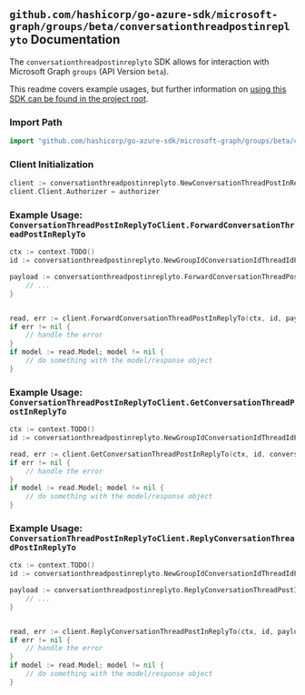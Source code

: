 
## `github.com/hashicorp/go-azure-sdk/microsoft-graph/groups/beta/conversationthreadpostinreplyto` Documentation

The `conversationthreadpostinreplyto` SDK allows for interaction with Microsoft Graph `groups` (API Version `beta`).

This readme covers example usages, but further information on [using this SDK can be found in the project root](https://github.com/hashicorp/go-azure-sdk/tree/main/docs).

### Import Path

```go
import "github.com/hashicorp/go-azure-sdk/microsoft-graph/groups/beta/conversationthreadpostinreplyto"
```


### Client Initialization

```go
client := conversationthreadpostinreplyto.NewConversationThreadPostInReplyToClientWithBaseURI("https://graph.microsoft.com")
client.Client.Authorizer = authorizer
```


### Example Usage: `ConversationThreadPostInReplyToClient.ForwardConversationThreadPostInReplyTo`

```go
ctx := context.TODO()
id := conversationthreadpostinreplyto.NewGroupIdConversationIdThreadIdPostID("groupId", "conversationId", "conversationThreadId", "postId")

payload := conversationthreadpostinreplyto.ForwardConversationThreadPostInReplyToRequest{
	// ...
}


read, err := client.ForwardConversationThreadPostInReplyTo(ctx, id, payload, conversationthreadpostinreplyto.DefaultForwardConversationThreadPostInReplyToOperationOptions())
if err != nil {
	// handle the error
}
if model := read.Model; model != nil {
	// do something with the model/response object
}
```


### Example Usage: `ConversationThreadPostInReplyToClient.GetConversationThreadPostInReplyTo`

```go
ctx := context.TODO()
id := conversationthreadpostinreplyto.NewGroupIdConversationIdThreadIdPostID("groupId", "conversationId", "conversationThreadId", "postId")

read, err := client.GetConversationThreadPostInReplyTo(ctx, id, conversationthreadpostinreplyto.DefaultGetConversationThreadPostInReplyToOperationOptions())
if err != nil {
	// handle the error
}
if model := read.Model; model != nil {
	// do something with the model/response object
}
```


### Example Usage: `ConversationThreadPostInReplyToClient.ReplyConversationThreadPostInReplyTo`

```go
ctx := context.TODO()
id := conversationthreadpostinreplyto.NewGroupIdConversationIdThreadIdPostID("groupId", "conversationId", "conversationThreadId", "postId")

payload := conversationthreadpostinreplyto.ReplyConversationThreadPostInReplyToRequest{
	// ...
}


read, err := client.ReplyConversationThreadPostInReplyTo(ctx, id, payload, conversationthreadpostinreplyto.DefaultReplyConversationThreadPostInReplyToOperationOptions())
if err != nil {
	// handle the error
}
if model := read.Model; model != nil {
	// do something with the model/response object
}
```
